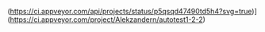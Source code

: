 (https://ci.appveyor.com/api/projects/status/p5qsqd47490td5h4?svg=true)](https://ci.appveyor.com/project/Alekzandern/autotest1-2-2)

